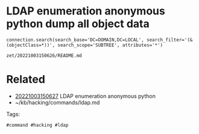 # LDAP enumeration anonymous python dump all object data
```
connection.search(search_base='DC=DOMAIN,DC=LOCAL', search_filter='(&(objectClass=*))', search_scope='SUBTREE', attributes='*')
```

` zet/20221003150626/README.md `

# Related

- [20221003150627](/zet/20221003150627/README.md) LDAP enumeration anonymous python
- ~/kb/hacking/commands/ldap.md

Tags:

    #command #hacking #ldap 
